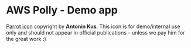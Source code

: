 # AWS Polly - Demo app

[Parrot icon](https://dribbble.com/shots/2342940-Green-Parrot-Mascot-for-Count-ly) copyright by **Antonin Kus**. This icon is for demo/internal use only and should not appear in official publications – unless we pay him for the great work :)

